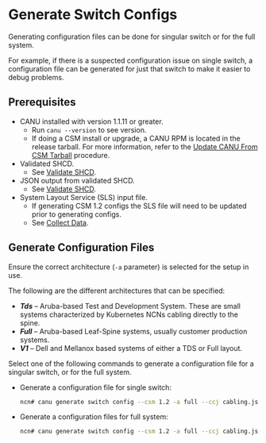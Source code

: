# Generate Switch Configs

Generating configuration files can be done for singular switch or for the full system.

For example, if there is a suspected configuration issue on single switch, a configuration file can be generated for just that switch to make it easier to debug problems.

## Prerequisites 

- CANU installed with version 1.1.11 or greater.
  - Run `canu --version` to see version.
  - If doing a CSM install or upgrade, a CANU RPM is located in the release tarball. For more information, refer to the [Update CANU From CSM Tarball](update_canu_from_csm_tarball.md) procedure.
- Validated SHCD.
    - See [Validate SHCD](validate_shcd.md).
- JSON output from validated SHCD.
    - See [Validate SHCD](validate_shcd.md).
- System Layout Service (SLS) input file.
    - If generating CSM 1.2 configs the SLS file will need to be updated prior to generating configs.
    - See [Collect Data](collect_data.md).

## Generate Configuration Files 

Ensure the correct architecture (`-a` parameter) is selected for the setup in use.

The following are the different architectures that can be specified:

* ***Tds*** – Aruba-based Test and Development System. These are small systems characterized by Kubernetes NCNs cabling directly to the spine. 
* ***Full*** – Aruba-based Leaf-Spine systems, usually customer production systems. 
* ***V1*** – Dell and Mellanox based systems of either a TDS or Full layout. 

Select one of the following commands to generate a configuration file for a singular switch, or for the full system.

* Generate a configuration file for single switch:  
  
  ```bash
  ncn# canu generate switch config --csm 1.2 -a full --ccj cabling.json  --sls-file sls_file.json --name sw-spine-001 --folder generated 
  ```

* Generate a configuration files for full system:  
  
  ```bash
  ncn# canu generate switch config --csm 1.2 -a full --ccj cabling.json  --sls-file sls_file.json --folder generated 
  ```
 

